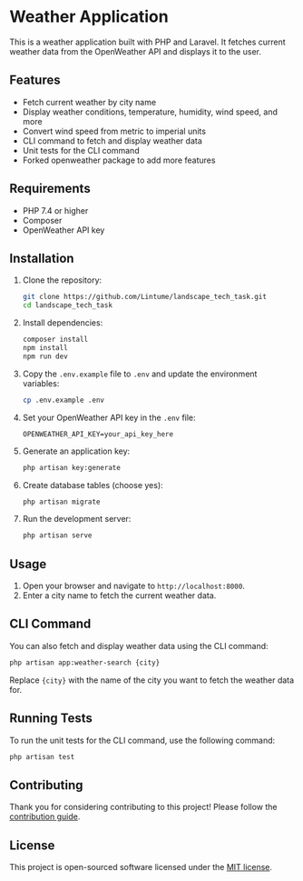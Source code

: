 # Weather Application

This is a weather application built with PHP and Laravel. It fetches current weather data from the OpenWeather API and displays it to the user.

## Features

- Fetch current weather by city name
- Display weather conditions, temperature, humidity, wind speed, and more
- Convert wind speed from metric to imperial units
- CLI command to fetch and display weather data
- Unit tests for the CLI command
- Forked openweather package to add more features

## Requirements

- PHP 7.4 or higher
- Composer
- OpenWeather API key

## Installation

1. Clone the repository:
    ```sh
    git clone https://github.com/Lintume/landscape_tech_task.git
    cd landscape_tech_task
    ```

2. Install dependencies:
    ```sh
    composer install
    npm install
    npm run dev
    ```

3. Copy the `.env.example` file to `.env` and update the environment variables:
    ```sh
    cp .env.example .env
    ```

4. Set your OpenWeather API key in the `.env` file:
    ```env
    OPENWEATHER_API_KEY=your_api_key_here
    ```

5. Generate an application key:
    ```sh
    php artisan key:generate
    ```

5. Create database tables (choose yes):
    ```sh
    php artisan migrate
    ```

6. Run the development server:
    ```sh
    php artisan serve
    ```

## Usage

1. Open your browser and navigate to `http://localhost:8000`.
2. Enter a city name to fetch the current weather data.

## CLI Command

You can also fetch and display weather data using the CLI command:

```sh
php artisan app:weather-search {city}
```
Replace `{city}` with the name of the city you want to fetch the weather data for.

## Running Tests
To run the unit tests for the CLI command, use the following command:
```sh
php artisan test
```

## Contributing

Thank you for considering contributing to this project! Please follow the [contribution guide](CONTRIBUTING.md).

## License

This project is open-sourced software licensed under the [MIT license](https://opensource.org/licenses/MIT).